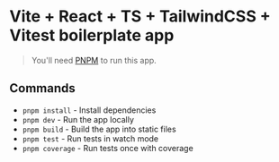 # Vite + React + TS + TailwindCSS + Vitest boilerplate app

> You'll need [PNPM](https://pnpm.io/) to run this app.

## Commands

- `pnpm install` - Install dependencies
- `pnpm dev` - Run the app locally
- `pnpm build` - Build the app into static files
- `pnpm test` - Run tests in watch mode
- `pnpm coverage` - Run tests once with coverage
